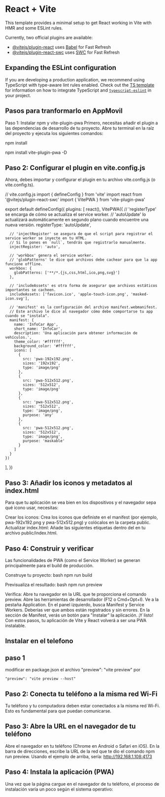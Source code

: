 # React + Vite

This template provides a minimal setup to get React working in Vite with HMR and some ESLint rules.

Currently, two official plugins are available:

- [@vitejs/plugin-react](https://github.com/vitejs/vite-plugin-react/blob/main/packages/plugin-react) uses [Babel](https://babeljs.io/) for Fast Refresh
- [@vitejs/plugin-react-swc](https://github.com/vitejs/vite-plugin-react/blob/main/packages/plugin-react-swc) uses [SWC](https://swc.rs/) for Fast Refresh

## Expanding the ESLint configuration

If you are developing a production application, we recommend using TypeScript with type-aware lint rules enabled. Check out the [TS template](https://github.com/vitejs/vite/tree/main/packages/create-vite/template-react-ts) for information on how to integrate TypeScript and [`typescript-eslint`](https://typescript-eslint.io) in your project.


## Pasos para tranformarlo en AppMovil
Paso 1: Instalar npm y vite-plugin-pwa
Primero, necesitas añadir el plugin a las dependencias de desarrollo de tu proyecto. Abre tu terminal en la raíz del proyecto y ejecuta los siguientes comandos:     

npm install

npm install vite-plugin-pwa -D

## Paso 2: Configurar el plugin en vite.config.js
Ahora, debes importar y configurar el plugin en tu archivo vite.config.js (o vite.config.ts). 


// vite.config.js
import { defineConfig } from 'vite'
import react from '@vitejs/plugin-react-swc'
import { VitePWA } from 'vite-plugin-pwa'

export default defineConfig({
  plugins: [
    react(),
    VitePWA({
      // 'registerType' se encarga de cómo se actualiza el service worker.
      // 'autoUpdate' lo actualizará automáticamente en segundo plano cuando encuentre una nueva versión.
      registerType: 'autoUpdate',
      
      // 'injectRegister' se asegura de que el script para registrar el service worker se inyecte en tu HTML.
      // Si lo pones en `null`, tendrás que registrarlo manualmente.
      injectRegister: 'auto',

      // 'workbox' genera el service worker.
      // 'globPatterns' le dice qué archivos debe cachear para que la app funcione offline.
      workbox: {
        globPatterns: ['**/*.{js,css,html,ico,png,svg}']
      },

      // 'includeAssets' es otra forma de asegurar que archivos estáticos importantes se cacheen.
      includeAssets: ['favicon.ico', 'apple-touch-icon.png', 'masked-icon.svg'],
      
      // 'manifest' es la configuración del archivo manifest.webmanifest.
      // Este archivo le dice al navegador cómo debe comportarse tu app cuando se "instala".
      manifest: {
        name: 'InfoCar App',
        short_name: 'InfoCar',
        description: 'Una aplicación para obtener información de vehículos.',
        theme_color: '#ffffff',
        background_color: '#ffffff',
        icons: [
          {
            src: 'pwa-192x192.png',
            sizes: '192x192',
            type: 'image/png'
          },
          {
            src: 'pwa-512x512.png',
            sizes: '512x512',
            type: 'image/png'
          },
          {
            src: 'pwa-512x512.png',
            sizes: '512x512',
            type: 'image/png',
            purpose: 'any'
          },
          {
            src: 'pwa-512x512.png',
            sizes: '512x512',
            type: 'image/png',
            purpose: 'maskable'
          }
        ]
      }
    })
  ],
})


## Paso 3: Añadir los iconos y metadatos al index.html
Para que tu aplicación se vea bien en los dispositivos y el navegador sepa qué icono usar, necesitas:

Crear los iconos: Crea los iconos que definiste en el manifest (por ejemplo, pwa-192x192.png y pwa-512x512.png) y colócalos en la carpeta public.
Actualizar index.html: Añade las siguientes etiquetas dentro del <head> en tu archivo public/index.html.

## Paso 4: Construir y verificar
Las funcionalidades de PWA (como el Service Worker) se generan principalmente para el build de producción.

Construye tu proyecto:
bash
npm run build

Previsualiza el resultado:
bash
npm run preview


Verifica:
Abre tu navegador en la URL que te proporciona el comando preview.
Abre las herramientas de desarrollador (F12 o Cmd+Opt+I).
Ve a la pestaña Application.
En el panel izquierdo, busca Manifest y Service Workers. Deberías ver que ambos están registrados y sin errores.
En la sección de Manifest, verás un botón para "Instalar" la aplicación.
¡Y listo! Con estos pasos, tu aplicación de Vite y React volverá a ser una PWA instalable.

## Instalar en el telefono 
## paso 1
modificar en package.json el archivo "preview": "vite preview" por

    "preview": "vite preview --host"

## Paso 2: Conecta tu teléfono a la misma red Wi-Fi
Tu teléfono y tu computadora deben estar conectados a la misma red Wi-Fi. Esto es fundamental para que puedan comunicarse.

## Paso 3: Abre la URL en el navegador de tu teléfono
Abre el navegador en tu teléfono (Chrome en Android o Safari en iOS).
En la barra de direcciones, escribe la URL de la red que te dio el comando npm run preview. Usando el ejemplo de arriba, sería: http://192.168.1.108:4173

## Paso 4: Instala la aplicación (PWA)
Una vez que la página cargue en el navegador de tu teléfono, el proceso de instalación varía un poco según el sistema operativo:
